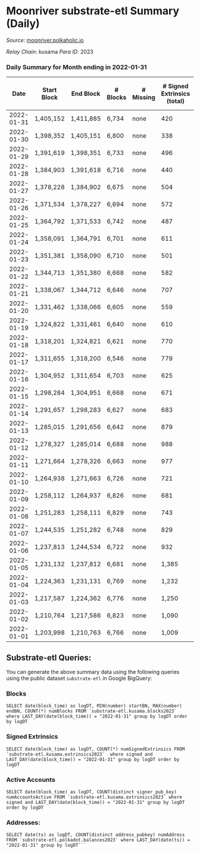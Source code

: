# Moonriver substrate-etl Summary (Daily)

_Source_: [moonriver.polkaholic.io](https://moonriver.polkaholic.io)

*Relay Chain*: kusama
*Para ID*: 2023



### Daily Summary for Month ending in 2022-01-31


| Date | Start Block | End Block | # Blocks | # Missing | # Signed Extrinsics (total) | # Active Accounts | # Addresses with Balances | # Events | # Transfers | # XCM Transfers In | # XCM Transfers Out |
| ---- | ----------- | --------- | -------- | --------- | --------------------------- | ----------------- | ------------------------- | -------- | ----------- | ------------------ | ------------------- |
| 2022-01-31 | 1,405,152 | 1,411,885 | 6,734 | none  | 420 | 165 | 486,033 | 657,260 | 10,941 ($22,285,794) | 11 ($52,818.13) |   |
| 2022-01-30 | 1,398,352 | 1,405,151 | 6,800 | none  | 338 | 139 |  | 622,008 | 10,811 ($8,117,150) | 11 ($30,514.55) |   |
| 2022-01-29 | 1,391,619 | 1,398,351 | 6,733 | none  | 496 | 150 |  | 701,259 | 13,981 ($9,956,595) | 20 ($24,619.18) |   |
| 2022-01-28 | 1,384,903 | 1,391,618 | 6,716 | none  | 440 | 165 |  | 711,997 | 12,704 ($13,205,174) | 16 ($188,480) |   |
| 2022-01-27 | 1,378,228 | 1,384,902 | 6,675 | none  | 504 | 173 |  | 750,169 | 13,000 ($10,654,939) | 29 ($45,643.98) |   |
| 2022-01-26 | 1,371,534 | 1,378,227 | 6,694 | none  | 572 | 192 |  | 782,593 | 13,614 ($20,174,909) | 26 ($86,318.87) |   |
| 2022-01-25 | 1,364,792 | 1,371,533 | 6,742 | none  | 487 | 148 |  | 677,500 | 11,770 ($14,158,718) | 59 ($125,602) |   |
| 2022-01-24 | 1,358,091 | 1,364,791 | 6,701 | none  | 611 | 210 |  | 829,776 | 14,469 ($21,166,461) | 44 ($142,948) |   |
| 2022-01-23 | 1,351,381 | 1,358,090 | 6,710 | none  | 501 | 169 |  | 699,987 | 11,953 ($11,548,522) | 38 ($110,904) |   |
| 2022-01-22 | 1,344,713 | 1,351,380 | 6,668 | none  | 582 | 181 |  | 864,586 | 15,238 ($18,173,175) | 50 ($172,532) |   |
| 2022-01-21 | 1,338,067 | 1,344,712 | 6,646 | none  | 707 | 232 |  | 889,097 | 16,000 ($23,514,701) | 92 ($1,314,782) |   |
| 2022-01-20 | 1,331,462 | 1,338,066 | 6,605 | none  | 559 | 212 |  | 836,175 | 13,751 ($17,373,827) | 132 ($695,524) |   |
| 2022-01-19 | 1,324,822 | 1,331,461 | 6,640 | none  | 610 | 209 |  | 830,502 | 14,153 ($15,626,236) | 38 ($83,093.39) |   |
| 2022-01-18 | 1,318,201 | 1,324,821 | 6,621 | none  | 770 | 266 |  | 900,133 | 17,575 ($24,238,038) | 36 ($41,264.72) |   |
| 2022-01-17 | 1,311,655 | 1,318,200 | 6,546 | none  | 779 | 259 |  | 942,341 | 22,037 ($25,863,263) | 44 ($38,820.69) |   |
| 2022-01-16 | 1,304,952 | 1,311,654 | 6,703 | none  | 625 | 202 |  | 891,440 | 17,753 ($22,385,171) | 57 ($651,227) |   |
| 2022-01-15 | 1,298,284 | 1,304,951 | 6,668 | none  | 671 | 235 |  | 829,951 | 18,602 ($25,176,539) | 130 ($525,495) |   |
| 2022-01-14 | 1,291,657 | 1,298,283 | 6,627 | none  | 683 | 224 |  | 877,344 | 17,989 ($20,973,184) | 53 ($23,574.52) |   |
| 2022-01-13 | 1,285,015 | 1,291,656 | 6,642 | none  | 879 | 278 |  | 1,022,339 | 27,905 ($29,199,993) | 1  |   |
| 2022-01-12 | 1,278,327 | 1,285,014 | 6,688 | none  | 988 | 311 |  | 1,002,679 | 29,759 ($26,664,121) |   |   |
| 2022-01-11 | 1,271,664 | 1,278,326 | 6,663 | none  | 977 | 368 |  | 1,070,892 | 28,240 ($35,323,727) |   |   |
| 2022-01-10 | 1,264,938 | 1,271,663 | 6,726 | none  | 721 | 291 |  | 972,953 | 24,897 ($28,068,603) |   |   |
| 2022-01-09 | 1,258,112 | 1,264,937 | 6,826 | none  | 681 | 225 |  | 877,560 | 24,713 ($16,362,076) |   |   |
| 2022-01-08 | 1,251,283 | 1,258,111 | 6,829 | none  | 743 | 225 |  | 859,990 | 18,090 ($29,561,791) |   |   |
| 2022-01-07 | 1,244,535 | 1,251,282 | 6,748 | none  | 829 | 258 |  | 879,864 | 15,082 ($35,264,068) |   |   |
| 2022-01-06 | 1,237,813 | 1,244,534 | 6,722 | none  | 932 | 250 |  | 845,483 | 16,024 ($33,503,442) |   |   |
| 2022-01-05 | 1,231,132 | 1,237,812 | 6,681 | none  | 1,385 | 369 |  | 1,094,443 | 23,111 ($60,581,465) |   |   |
| 2022-01-04 | 1,224,363 | 1,231,131 | 6,769 | none  | 1,232 | 288 |  | 889,929 | 17,382 ($30,047,098) |   |   |
| 2022-01-03 | 1,217,587 | 1,224,362 | 6,776 | none  | 1,250 | 336 |  | 827,575 | 14,781 ($22,315,839) |   |   |
| 2022-01-02 | 1,210,764 | 1,217,586 | 6,823 | none  | 1,090 | 314 |  | 850,520 | 16,170 ($28,656,837) |   |   |
| 2022-01-01 | 1,203,998 | 1,210,763 | 6,766 | none  | 1,009 | 208 |  | 827,382 | 15,443 ($20,720,563) |   |   |

## Substrate-etl Queries:
You can generate the above summary data using the following queries using the public dataset `substrate-etl` in Google BigQuery:


### Blocks
```
SELECT date(block_time) as logDT, MIN(number) startBN, MAX(number) endBN, COUNT(*) numBlocks FROM `substrate-etl.kusama.blocks2023`  where LAST_DAY(date(block_time)) = "2022-01-31" group by logDT order by logDT
```


### Signed Extrinsics
```
SELECT date(block_time) as logDT, COUNT(*) numSignedExtrinsics FROM `substrate-etl.kusama.extrinsics2023`  where signed and LAST_DAY(date(block_time)) = "2022-01-31" group by logDT order by logDT
```


### Active Accounts
```
SELECT date(block_time) as logDT, COUNT(distinct signer_pub_key) numAccountsActive FROM `substrate-etl.kusama.extrinsics2023` where signed and LAST_DAY(date(block_time)) = "2022-01-31" group by logDT order by logDT
```


### Addresses:
```
SELECT date(ts) as logDT, COUNT(distinct address_pubkey) numAddress FROM `substrate-etl.polkadot.balances2023` where LAST_DAY(date(ts)) = "2022-01-31" group by logDT```

